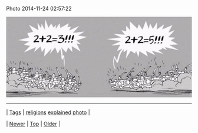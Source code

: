 <!--
title: Photo 2014-11-24 02
date: 2020-06-28T15:27:00.047Z
tags: religions, explained, photo
-->


Photo 2014-11-24 02:57:22

![](103427615124-0.jpg)

<!--BOTTOM-POST-NAVIGATION-->
---

| [Tags](tags.md) | [religions](tag-religions.md) [explained](tag-explained.md) [photo](tag-photo.md) |

| [Newer](103393849319.md) | [Top](index.md) | [Older](103484192449.md) |